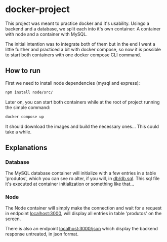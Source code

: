 # docker-project

This project was meant to practice docker and it's usability. Usingo a backend and a database, we split each into it's own container: A container with node and a container with MySQL. 

The initial intention was to integrate both of them but in the end I went a little further and practiced a bit with docker compose, so now it is possible to start both containers with one docker compose CLI command.

## How to run

First we need to install node dependencies (mysql and express):

``` bash
npm install node/src/
```

Later on, you can start both containers while at the root of project running the simple command:

``` bash
docker compose up
```

It should download the images and build the necessary ones... This could take a while.

## Explanations

### Database

The MySQL database container will initialize with a few entries in a table 'produtos', which you can see ro alter, if you will, in [db/db.sql](db/db.sql). This sql file it's executed at container initialization or something like that...

### Node
The Node container will simply make the connection and wait for a request in endpoint [localhost:3000](localhost:3000), will display all entries in table 'produtos' on the screen. 

There is also an endpoint [localhost:3000/json](localhost:3000/json) which display the backend response untreated, in json format.
